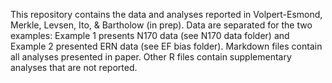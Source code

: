 This repository contains the data and analyses reported in Volpert-Esmond, Merkle, Levsen, Ito, & Bartholow (in prep). 
Data are separated for the two examples: Example 1 presents N170 data (see N170 data folder) and Example 2 presented ERN data (see EF bias folder).
Markdown files contain all analyses presented in paper. Other R files contain supplementary analyses that are not reported.